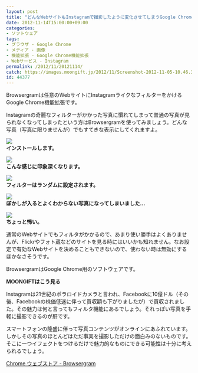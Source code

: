```yaml
---
layout: post
title: "どんなWebサイトもInstagramで撮影したように変化させてしまうGoogle Chrome機能拡張「Browsergram」"
date: 2012-11-14T15:00:00+09:00
categories:
- ソフトウェア
tags: 
- ブラウザ - Google Chrome
- メディア - 画像
- 機能拡張 - Google Chrome機能拡張
- Webサービス - Instagram
permalink: /2012/11/20121114/
catch: https://images.moongift.jp/2012/11/Screenshot-2012-11-05-10.46.35_thumb.png
id: 44377
---
```

Browsergramは任意のWebサイトにInstagramライクなフィルターをかけるGoogle Chrome機能拡張です。

  

Instagramの奇麗なフィルターがかかった写真に慣れてしまって普通の写真が見られなくなってしまったという方はBrowsergramを使ってみましょう。どんな写真（写真に限りませんが）でもすてきな表示にしてくれますよ。

  

[![](https://images.moongift.jp/2012/11/Screenshot-2012-11-05-10.43.34_thumb.png)](https://images.moongift.jp/2012/11/Screenshot-2012-11-05-10.43.34.png)  
**インストールします。**

  

[![](https://images.moongift.jp/2012/11/Screenshot-2012-11-05-10.46.28_thumb.png)](https://images.moongift.jp/2012/11/Screenshot-2012-11-05-10.46.28.png)  
**こんな感じに印象深くなります。**

  

[![](https://images.moongift.jp/2012/11/Screenshot-2012-11-05-10.46.35_thumb.png)](https://images.moongift.jp/2012/11/Screenshot-2012-11-05-10.46.35.png)  
**フィルターはランダムに設定されます。**

  

[![](https://images.moongift.jp/2012/11/Screenshot-2012-11-05-10.47.03_thumb.png)](https://images.moongift.jp/2012/11/Screenshot-2012-11-05-10.47.03.png)  
**ぼかしが入るとよくわからない写真になってしまいました…**

  

[![](https://images.moongift.jp/2012/11/Screenshot-2012-11-05-10.47.18_thumb.png)](https://images.moongift.jp/2012/11/Screenshot-2012-11-05-10.47.18.png)  
**ちょっと怖い。**

  

通常のWebサイトでもフィルタがかかるので、あまり使い勝手はよくありませんが、Flickrやフォト蔵などのサイトを見る時にはいいかも知れません。なお設定で有効なWebサイトを決めることもできないので、使わない時は無効にするほかなさそうです。

  

BrowsergramはGoogle Chrome用のソフトウェアです。

  
  
  

**MOONGIFTはこう見る**

  

Instagramは21世紀のポラロイドカメラと言われ、Facebookに10億ドル（その後、Facebookの株価低迷に伴って買収額も下がりましたが）で買収されました。その魅力は何と言ってもフィルタ機能にあるでしょう。それっぽい写真を手軽に撮影できるのが肝です。

  

スマートフォンの隆盛に伴って写真コンテンツがオンラインにあふれています。しかしその写真のほとんどはただ事実を撮影しただけの面白みのないものです。そこに一つイフェクトをつけるだけで魅力的なものにできる可能性は十分に考えられるでしょう。

  

[Chrome ウェブストア - Browsergram](https://chrome.google.com/webstore/detail/browsergram/nfimhjenbdbaofikdffcinpepgpmcmcb)

